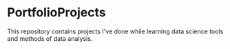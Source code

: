 # PortfolioProjects

This repository contains projects I've done while learning data science tools and methods of data analysis.
